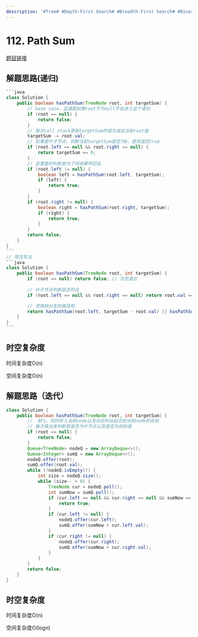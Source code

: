 ```yaml
---
description: '#Tree# #Depth-First Search# #Breadth-First Search# #Binary Tree#'
---
```


# 112. Path Sum

[题目链接](https://leetcode.com/problems/path-sum/description/)

## 解题思路(递归)

````java
```java
class Solution {
    public boolean hasPathSum(TreeNode root, int targetSum) {
        // base case，这道题如果root不为null不会进入这个语句
        if (root == null) {
            return false;
        }
        // 每次call stack更新targetSum的值为减去当前root值
        targetSum -= root.val;
        // 如果是叶子节点，判断当前targetSum是否为0，是则返回true
        if (root.left == null && root.right == null) {
            return targetSum == 0;
        }
        // 这里面的判断是为了将结果传回去
        if (root.left != null) {
            boolean left = hasPathSum(root.left, targetSum);
            if (left) {
                return true;
            }
        }
        if (root.right != null) {
            boolean right = hasPathSum(root.right, targetSum);
            if (right) {
                return true;
            }
        }
        return false;
    }
}
```
// 简洁写法
```java
class Solution {
    public boolean hasPathSum(TreeNode root, int targetSum) {
        if (root == null) return false; // 为空退出
        
        // 叶子节点判断是否符合
        if (root.left == null && root.right == null) return root.val == targetSum;

        // 求两侧分支的路径和
        return hasPathSum(root.left, targetSum - root.val) || hasPathSum(root.right, targetSum - root.val);
    }
}
```
````

## 时空复杂度

时间复杂度O(n)

空间复杂度O(n)

## 解题思路（迭代）

```java
class Solution {
    public boolean hasPathSum(TreeNode root, int targetSum) {
        //  BFS，同时存入当前node以及对应的从起点到当前node的总和
        // 每次拿出来判断其是否为叶节点以及是否为目标值
        if (root == null) {
            return false;
        }
        Queue<TreeNode> nodeQ = new ArrayDeque<>();
        Queue<Integer> sumQ = new ArrayDeque<>();
        nodeQ.offer(root);
        sumQ.offer(root.val);
        while (!nodeQ.isEmpty()) {
            int size = nodeQ.size();
            while (size-- > 0) {
                TreeNode cur = nodeQ.poll();
                int sumNow = sumQ.poll();
                if (cur.left == null && cur.right == null && sumNow == targetSum) {
                    return true;
                }
                if (cur.left != null) {
                    nodeQ.offer(cur.left);
                    sumQ.offer(sumNow + cur.left.val);
                }
                if (cur.right != null) {
                    nodeQ.offer(cur.right);
                    sumQ.offer(sumNow + cur.right.val);
                }
            }
        }
        return false;
    }
}
```

## 时空复杂度

时间复杂度O(n)

空间复杂度O(logn)
